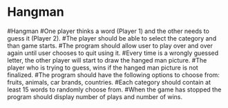 # Hangman
#Hangman
#One player thinks a word (Player 1) and the other needs to guess it (Player 2). 
#The player should be able to select the category and than game starts.
#The program should allow user to play over and over again until user chooses to quit using it.
#Every time is a wrongly guessed letter, the other player will start to draw the hanged man picture. 
#The player who is trying to guess, wins if the hanged man picture is not finalized.
#The program should have the following options to choose from: fruits, animals, car brands, countries. 
#Each category should contain at least 15 words to randomly choose from. 
#When the game has stopped the program should display number of plays and number of wins.
